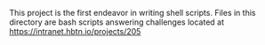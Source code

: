This project is the first endeavor in writing shell scripts. 
Files in this directory are bash scripts answering challenges located at https://intranet.hbtn.io/projects/205